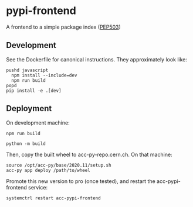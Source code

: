 # pypi-frontend

A frontend to a simple package index ([PEP503](https://www.python.org/dev/peps/pep-0503/))


## Development

See the Dockerfile for canonical instructions. They approximately look like:

```
pushd javascript
  npm install --include=dev
  npm run build
popd
pip install -e .[dev]
```

## Deployment

On development machine:

```
npm run build

python -m build
```

Then, copy the built wheel to acc-py-repo.cern.ch. On that machine:

```
source /opt/acc-py/base/2020.11/setup.sh
acc-py app deploy /path/to/wheel
```

Promote this new version to pro (once tested), and restart the acc-pypi-frontend service:

```
systemctrl restart acc-pypi-frontend
```
